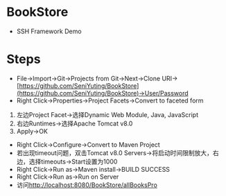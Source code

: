 # BookStore
* SSH Framework Demo
# Steps
* File->Import->Git->Projects from Git->Next->Clone URI->[https://github.com/SeniYuting/BookStore](https://github.com/SeniYuting/BookStore)->User/Password
* Right Click->Properties->Project Facets->Convert to faceted form
1. 左边Project Facet->选择Dynamic Web Module, Java, JavaScript
2. 右边Runtimes->选择Apache Tomcat v8.0
3. Apply->OK
* Right Click->Configure->Convert to Maven Project
* 若出现timeout问题，双击Tomcat v8.0 Servers->将启动时间限制放大，右边，选择timeouts->Start设置为1000
* Right Click->Run as->Maven install->BUILD SUCCESS
* Right Click->Run as->Run on Server
* 访问[http://localhost:8080/BookStore/allBooksPro](http://localhost:8080/BookStore/allBooksPro)
